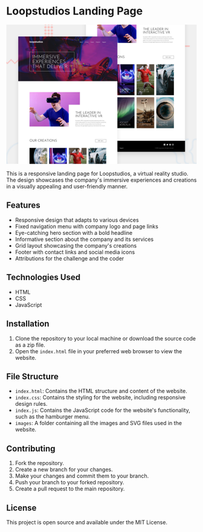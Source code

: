 # Loopstudios Landing Page

![Design preview for the Loopstudios landing page coding challenge](./design/desktop-preview.jpg)

This is a responsive landing page for Loopstudios, a virtual reality studio. The design showcases the company's immersive experiences and creations in a visually appealing and user-friendly manner.

## Features

- Responsive design that adapts to various devices
- Fixed navigation menu with company logo and page links
- Eye-catching hero section with a bold headline
- Informative section about the company and its services
- Grid layout showcasing the company's creations
- Footer with contact links and social media icons
- Attributions for the challenge and the coder

## Technologies Used

- HTML
- CSS
- JavaScript

## Installation

1. Clone the repository to your local machine or download the source code as a zip file.
2. Open the `index.html` file in your preferred web browser to view the website.

## File Structure

- `index.html`: Contains the HTML structure and content of the website.
- `index.css`: Contains the styling for the website, including responsive design rules.
- `index.js`: Contains the JavaScript code for the website's functionality, such as the hamburger menu.
- `images`: A folder containing all the images and SVG files used in the website.

## Contributing

1. Fork the repository.
2. Create a new branch for your changes.
3. Make your changes and commit them to your branch.
4. Push your branch to your forked repository.
5. Create a pull request to the main repository.

## License

This project is open source and available under the MIT License.
